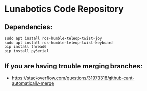 # Lunabotics Code Repository

## Dependencies:
```
sudo apt install ros-humble-teleop-twist-joy
sudo apt install ros-humble-teleop-twist-keyboard
pip install thread6
pip install pySerial
```

## If you are having trouble merging branches:
- https://stackoverflow.com/questions/31973318/github-cant-automatically-merge

